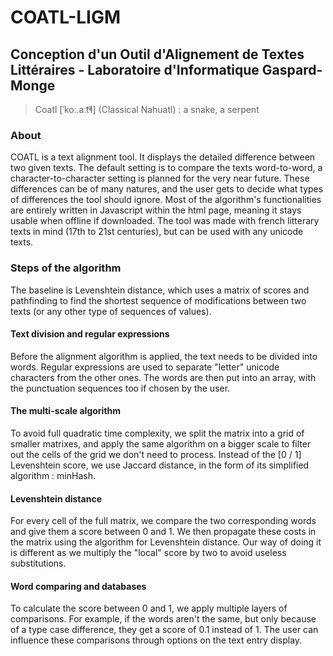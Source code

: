 # COATL-LIGM
## Conception d'un Outil d'Alignement de Textes Littéraires - Laboratoire d'Informatique Gaspard-Monge
> Coatl \[ˈkoː.aːt͡ɬ] (Classical Nahuatl) : a snake, a serpent

### About
COATL is a text alignment tool. It displays the detailed difference between two given texts.
The default setting is to compare the texts word-to-word, a character-to-character setting is planned for the very near future.
These differences can be of many natures, and the user gets to decide what types of differences the tool should ignore.
Most of the algorithm's functionalities are entirely written in Javascript within the html page, meaning it stays usable when offline if downloaded.
The tool was made with french litterary texts in mind (17th to 21st centuries), but can be used with any unicode texts.

### Steps of the algorithm
The baseline is Levenshtein distance, which uses a matrix of scores and pathfinding to find the shortest sequence of modifications between two texts (or any other type of sequences of values).

#### Text division and regular expressions
Before the alignment algorithm is applied, the text needs to be divided into words.
Regular expressions are used to separate "letter" unicode characters from the other ones.
The words are then put into an array, with the punctuation sequences too if chosen by the user.

#### The multi-scale algorithm
To avoid full quadratic time complexity, we split the matrix into a grid of smaller matrixes, and apply the same algorithm on a bigger scale to filter out the cells of the grid we don't need to process.
Instead of the [0 / 1] Levenshtein score, we use Jaccard distance, in the form of its simplified algorithm : minHash.

#### Levenshtein distance
For every cell of the full matrix, we compare the two corresponding words and give them a score between 0 and 1.
We then propagate these costs in the matrix using the algorithm for Levenshtein distance.
Our way of doing it is different as we multiply the "local" score by two to avoid useless substitutions.

#### Word comparing and databases
To calculate the score between 0 and 1, we apply multiple layers of comparisons.
For example, if the words aren't the same, but only because of a type case difference, they get a score of 0.1 instead of 1.
The user can influence these comparisons through options on the text entry display.